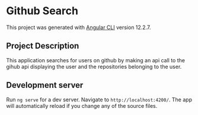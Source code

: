 # Github Search
This project was generated with [Angular CLI](https://github.com/angular/angular-cli) version 12.2.7.

## Project Description
This application searches for users on github by making an api call to the gihub api displaying the user and the repositories belonging to the user.

## Development server

Run `ng serve` for a dev server. Navigate to `http://localhost:4200/`. The app will automatically reload if you change any of the source files.

